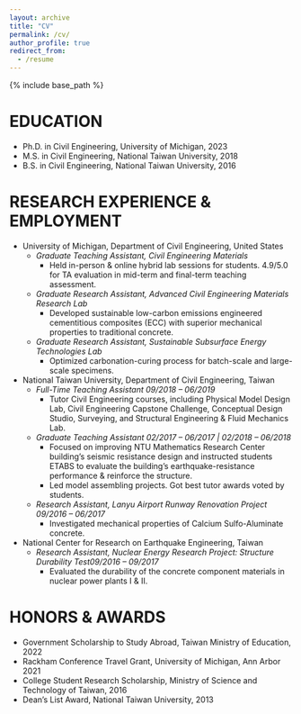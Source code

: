 ```yaml
---
layout: archive
title: "CV"
permalink: /cv/
author_profile: true
redirect_from:
  - /resume
---
```


{% include base_path %}

EDUCATION
======
* Ph.D. in Civil Engineering, University of Michigan, 2023
* M.S. in Civil Engineering, National Taiwan University, 2018
* B.S. in Civil Engineering, National Taiwan University, 2016

RESEARCH EXPERIENCE & EMPLOYMENT
======
* University of Michigan, Department of Civil Engineering, United States
  - _Graduate Teaching Assistant, Civil Engineering Materials_
    - Held in-person & online hybrid lab sessions for students. 4.9/5.0 for TA evaluation in mid-term and final-term teaching assessment.
  - _Graduate Research Assistant, Advanced Civil Engineering Materials Research Lab_
    - Developed sustainable low-carbon emissions engineered cementitious composites (ECC) with superior mechanical properties to traditional concrete.
  - _Graduate Research Assistant, Sustainable Subsurface Energy Technologies Lab_
    - Optimized carbonation-curing process for batch-scale and large-scale specimens.
* National Taiwan University, Department of Civil Engineering, Taiwan
  - _Full-Time Teaching Assistant 09/2018 – 06/2019_
    - Tutor Civil Engineering courses, including Physical Model Design Lab, Civil Engineering Capstone Challenge, Conceptual Design Studio, Surveying, and Structural Engineering & Fluid Mechanics Lab.
  - _Graduate Teaching Assistant 02/2017 – 06/2017 | 02/2018 – 06/2018_
    - Focused on improving NTU Mathematics Research Center building’s seismic resistance design and instructed students ETABS to evaluate the building’s earthquake-resistance performance & reinforce the structure.
    -	Led model assembling projects. Got best tutor awards voted by students.
  - _Research Assistant, Lanyu Airport Runway Renovation Project 09/2016 – 06/2017_
    - Investigated mechanical properties of Calcium Sulfo-Aluminate concrete.
* National Center for Research on Earthquake Engineering, Taiwan
  - _Research Assistant, Nuclear Energy Research Project: Structure Durability Test09/2016 – 09/2017_
    - Evaluated the durability of the concrete component materials in nuclear power plants I & II.
  
HONORS & AWARDS
======
- Government Scholarship to Study Abroad, Taiwan Ministry of Education, 2022 
- Rackham Conference Travel Grant, University of Michigan, Ann Arbor	2021
- College Student Research Scholarship, Ministry of Science and Technology of Taiwan, 2016
- Dean’s List Award, National Taiwan University, 2013
